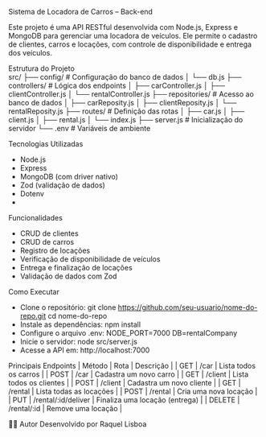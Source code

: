 Sistema de Locadora de Carros – Back-end

Este projeto é uma API RESTful desenvolvida com Node.js, Express e MongoDB para 
gerenciar uma locadora de veículos. Ele permite o cadastro de clientes, carros e 
locações, com controle de disponibilidade e entrega dos veículos.

Estrutura do Projeto        
src/
├── config/           # Configuração do banco de dados
│   └── db.js
├── controllers/      # Lógica dos endpoints
│   ├── carController.js
│   ├── clientController.js
│   └── rentalController.js
├── repositories/     # Acesso ao banco de dados
│   ├── carReposity.js
│   ├── clientReposity.js
│   └── rentalReposity.js
├── routes/           # Definição das rotas
│   ├── car.js
│   ├── client.js
│   ├── rental.js
│   └── index.js
├── server.js         # Inicialização do servidor
└── .env              # Variáveis de ambiente


Tecnologias Utilizadas
- Node.js
- Express
- MongoDB (com driver nativo)
- Zod (validação de dados)
- Dotenv
- 
Funcionalidades
-  CRUD de clientes
-  CRUD de carros
-  Registro de locações
-  Verificação de disponibilidade de veículos
-  Entrega e finalização de locações
-  Validação de dados com Zod

Como Executar
- Clone o repositório:
git clone https://github.com/seu-usuario/nome-do-repo.git
cd nome-do-repo
- Instale as dependências:
npm install
- Configure o arquivo .env:
NODE_PORT=7000
DB=rentalCompany
- Inicie o servidor:
node src/server.js
- Acesse a API em: http://localhost:7000

Principais Endpoints
| Método | Rota        | Descrição | 
| GET    | /car        | Lista todos os carros | 
| POST   | /car        | Cadastra um novo carro | 
| GET    | /client     | Lista todos os clientes | 
| POST   | /client     | Cadastra um novo cliente | 
| GET    | /rental     | Lista todas as locações | 
| POST   | /rental     | Cria uma nova locação | 
| PUT    | /rental/:id/deliver | Finaliza uma locação (entrega) | 
| DELETE | /rental/:id | Remove uma locação | 


🧑‍💻 Autor
Desenvolvido por Raquel Lisboa 

